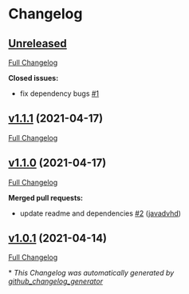 # Changelog

## [Unreleased](https://github.com/weblite-wapps/cra-template/tree/HEAD)

[Full Changelog](https://github.com/weblite-wapps/cra-template/compare/v1.1.1...HEAD)

**Closed issues:**

- fix dependency bugs [\#1](https://github.com/weblite-wapps/cra-template/issues/1)

## [v1.1.1](https://github.com/weblite-wapps/cra-template/tree/v1.1.1) (2021-04-17)

[Full Changelog](https://github.com/weblite-wapps/cra-template/compare/v1.1.0...v1.1.1)

## [v1.1.0](https://github.com/weblite-wapps/cra-template/tree/v1.1.0) (2021-04-17)

[Full Changelog](https://github.com/weblite-wapps/cra-template/compare/v1.0.1...v1.1.0)

**Merged pull requests:**

- update readme  and dependencies [\#2](https://github.com/weblite-wapps/cra-template/pull/2) ([javadvhd](https://github.com/javadvhd))

## [v1.0.1](https://github.com/weblite-wapps/cra-template/tree/v1.0.1) (2021-04-14)

[Full Changelog](https://github.com/weblite-wapps/cra-template/compare/2c20c0924d5621d273aa8c62a02df18aee20e250...v1.0.1)



\* *This Changelog was automatically generated by [github_changelog_generator](https://github.com/github-changelog-generator/github-changelog-generator)*
